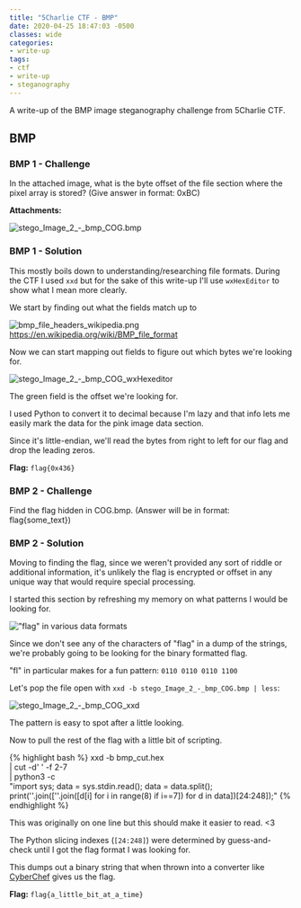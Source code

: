 ```yaml
---
title: "5Charlie CTF - BMP"
date: 2020-04-25 18:47:03 -0500
classes: wide
categories:
- write-up
tags:
- ctf
- write-up
- steganography
---
```


A write-up of the BMP image steganography challenge from 5Charlie CTF.

## BMP

### BMP 1 - Challenge

In the attached image, what is the byte offset of the file section where the pixel array is stored? (Give answer in format: 0xBC)

**Attachments:**

![`stego_Image_2_-_bmp_COG.bmp`](/assets/images/stego_Image_2_-_bmp_COG.bmp)

### BMP 1 - Solution

This mostly boils down to understanding/researching file formats.
During the CTF I used `xxd` but for the sake of this write-up I'll use `wxHexEditor` to show what I mean more clearly.

We start by finding out what the fields match up to

![`bmp_file_headers_wikipedia.png`](/assets/images/bmp_file_headers_wikipedia.png)
<https://en.wikipedia.org/wiki/BMP_file_format>

Now we can start mapping out fields to figure out which bytes we're looking for.

![`stego_Image_2_-_bmp_COG_wxHexeditor`](/assets/images/stego_Image_2_-_bmp_COG_wxHexeditor.png)

The green field is the offset we're looking for.

I used Python to convert it to decimal because I'm lazy and that info lets me easily mark the data for the pink image data section.

Since it's little-endian, we'll read the bytes from right to left for our flag and drop the leading zeros.

**Flag:** `flag{0x436}`

### BMP 2 - Challenge

Find the flag hidden in COG.bmp. (Answer will be in format: flag{some_text})

### BMP 2 - Solution

Moving to finding the flag, since we weren't provided any sort of riddle or additional information, it's unlikely the flag is encrypted or offset in any unique way that would require special processing.

I started this section by refreshing my memory on what patterns I would be looking for.

!["flag" in various data formats](/assets/images/flag_formats.png)

Since we don't see any of the characters of "flag" in a dump of the strings, we're probably going to be looking for the binary formatted flag.

"fl" in particular makes for a fun pattern: `0110 0110 0110 1100`

Let's pop the file open with `xxd -b stego_Image_2_-_bmp_COG.bmp | less`:

![`stego_Image_2_-_bmp_COG_xxd`](/assets/images/stego_Image_2_-_bmp_COG_xxd.png)

The pattern is easy to spot after a little looking.

Now to pull the rest of the flag with a little bit of scripting.

{% highlight bash %}
xxd -b bmp_cut.hex \
| cut -d' ' -f 2-7 \
| python3 -c \
"import sys; data = sys.stdin.read();
data = data.split();
print(''.join([''.join([d[i] for i in range(8) if i==7])
for d in data])[24:248]);"
{% endhighlight %}

This was originally on one line but this should make it easier to read. <3

The Python slicing indexes (`[24:248]`) were determined by guess-and-check until I got the flag format I was looking for.

This dumps out a binary string that when thrown into a converter like [CyberChef](https://gchq.github.io/CyberChef/#recipe=From_Binary('None')&input=MDExMDAxMTAwMTEwMTEwMDAxMTAwMDAxMDExMDAxMTEwMTExMTAxMTAxMTAwMDAxMDEwMTExMTEwMTEwMTEwMDAxMTAxMDAxMDExMTAxMDAwMTExMDEwMDAxMTAxMTAwMDExMDAxMDEwMTAxMTExMTAxMTAwMDEwMDExMDEwMDEwMTExMDEwMDAxMDExMTExMDExMDAwMDEwMTExMDEwMDAxMDExMTExMDExMDAwMDEwMTAxMTExMTAxMTEwMTAwMDExMDEwMDEwMTEwMTEwMTAxMTAwMTAxMDExMTExMDE) gives us the flag.

**Flag:** `flag{a_little_bit_at_a_time}`
